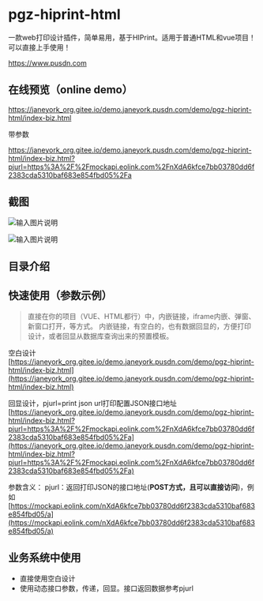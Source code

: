 

# pgz-hiprint-html

一款web打印设计插件，简单易用，基于HIPrint。适用于普通HTML和vue项目！可以直接上手使用！

https://www.pusdn.com

## 在线预览（online demo）
https://janeyork_org.gitee.io/demo.janeyork.pusdn.com/demo/pgz-hiprint-html/index-biz.html

带参数

https://janeyork_org.gitee.io/demo.janeyork.pusdn.com/demo/pgz-hiprint-html/index-biz.html?pjurl=https%3A%2F%2Fmockapi.eolink.com%2FnXdA6kfce7bb03780dd6f2383cda5310baf683e854fbd05%2Fa



## 截图

![输入图片说明](https://images.gitee.com/uploads/images/2022/0126/171339_ce80dbbe_868742.png "屏幕截图.png")

![输入图片说明](https://images.gitee.com/uploads/images/2022/0126/172103_8bd4285b_868742.png "屏幕截图.png")



## 目录介绍

## 快速使用（参数示例）

> 直接在你的项目（VUE、HTML都行）中，内嵌链接，iframe内嵌、弹窗、新窗口打开，等方式。
> 内嵌链接，有空白的，也有数据回显的，方便打印设计，或者回显从数据库查询出来的预置模板。


空白设计
[https://janeyork_org.gitee.io/demo.janeyork.pusdn.com/demo/pgz-hiprint-html/index-biz.html](https://janeyork_org.gitee.io/demo.janeyork.pusdn.com/demo/pgz-hiprint-html/index-biz.html)

回显设计，pjurl=print json url打印配置JSON接口地址
[https://janeyork_org.gitee.io/demo.janeyork.pusdn.com/demo/pgz-hiprint-html/index-biz.html?pjurl=https%3A%2F%2Fmockapi.eolink.com%2FnXdA6kfce7bb03780dd6f2383cda5310baf683e854fbd05%2Fa](https://janeyork_org.gitee.io/demo.janeyork.pusdn.com/demo/pgz-hiprint-html/index-biz.html?pjurl=https%3A%2F%2Fmockapi.eolink.com%2FnXdA6kfce7bb03780dd6f2383cda5310baf683e854fbd05%2Fa)

参数含义：
pjurl：返回打印JSON的接口地址(**POST方式，且可以直接访问**)，例如
[https://mockapi.eolink.com/nXdA6kfce7bb03780dd6f2383cda5310baf683e854fbd05/a](https://mockapi.eolink.com/nXdA6kfce7bb03780dd6f2383cda5310baf683e854fbd05/a)

## 业务系统中使用
- 直接使用空白设计
- 使用动态接口参数，传递，回显。接口返回数据参考pjurl
